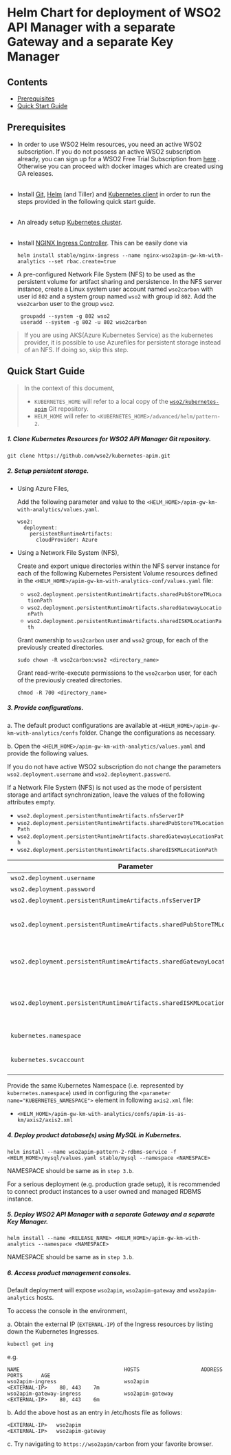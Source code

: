 # Helm Chart for deployment of WSO2 API Manager with a separate Gateway and a separate Key Manager

## Contents

* [Prerequisites](#prerequisites)
* [Quick Start Guide](#quick-start-guide)

## Prerequisites

* In order to use WSO2 Helm resources, you need an active WSO2 subscription. If you do not possess an active WSO2
  subscription already, you can sign up for a WSO2 Free Trial Subscription from [here](https://wso2.com/free-trial-subscription)
  . Otherwise you can proceed with docker images which are created using GA releases.<br><br>

* Install [Git](https://git-scm.com/book/en/v2/Getting-Started-Installing-Git), [Helm](https://github.com/kubernetes/helm/blob/master/docs/install.md)
(and Tiller) and [Kubernetes client](https://kubernetes.io/docs/tasks/tools/install-kubectl/) in order to run the 
steps provided in the following quick start guide.<br><br>

* An already setup [Kubernetes cluster](https://kubernetes.io/docs/setup/pick-right-solution/).<br><br>

* Install [NGINX Ingress Controller](https://kubernetes.github.io/ingress-nginx/deploy/). This can
 be easily done via
 
  ```
  helm install stable/nginx-ingress --name nginx-wso2apim-gw-km-with-analytics --set rbac.create=true
  ```

* A pre-configured Network File System (NFS) to be used as the persistent volume for artifact sharing and persistence.
In the NFS server instance, create a Linux system user account named `wso2carbon` with user id `802` and a system group named `wso2` with group id `802`.
Add the `wso2carbon` user to the group `wso2`.

  ```
   groupadd --system -g 802 wso2
   useradd --system -g 802 -u 802 wso2carbon
  ```  
> If you are using AKS(Azure Kubernetes Service) as the kubernetes provider, it is possible to use Azurefiles for persistent storage instead of an NFS. If doing so, skip this step.

## Quick Start Guide

>In the context of this document, <br>
>* `KUBERNETES_HOME` will refer to a local copy of the [`wso2/kubernetes-apim`](https://github.com/wso2/kubernetes-apim/)
Git repository. <br>
>* `HELM_HOME` will refer to `<KUBERNETES_HOME>/advanced/helm/pattern-2`. <br>

##### 1. Clone Kubernetes Resources for WSO2 API Manager Git repository.

```
git clone https://github.com/wso2/kubernetes-apim.git
```

##### 2. Setup persistent storage.

* Using Azure Files,
  
  Add the following parameter and value to the `<HELM_HOME>/apim-gw-km-with-analytics/values.yaml`.
  ```
  wso2:
    deployment:
      persistentRuntimeArtifacts:
        cloudProvider: Azure
  ```

* Using a Network File System (NFS),

  Create and export unique directories within the NFS server instance for each of the following Kubernetes Persistent Volume
  resources defined in the `<HELM_HOME>/apim-gw-km-with-analytics-conf/values.yaml` file:

  * `wso2.deployment.persistentRuntimeArtifacts.sharedPubStoreTMLocationPath`
  * `wso2.deployment.persistentRuntimeArtifacts.sharedGatewayLocationPath`
  * `wso2.deployment.persistentRuntimeArtifacts.sharedISKMLocationPath`

  Grant ownership to `wso2carbon` user and `wso2` group, for each of the previously created directories.

    ```
    sudo chown -R wso2carbon:wso2 <directory_name>
    ```

  Grant read-write-execute permissions to the `wso2carbon` user, for each of the previously created directories.

    ```
    chmod -R 700 <directory_name>
    ```
  
##### 3. Provide configurations.

a. The default product configurations are available at `<HELM_HOME>/apim-gw-km-with-analytics/confs` folder. Change the
configurations as necessary.

b. Open the `<HELM_HOME>/apim-gw-km-with-analytics/values.yaml` and provide the following values.

If you do not have active WSO2 subscription do not change the parameters `wso2.deployment.username` and `wso2.deployment.password`.

If a Network File System (NFS) is not used as the mode of persistent storage and artifact synchronization, leave the values of the following
attributes empty.

  * `wso2.deployment.persistentRuntimeArtifacts.nfsServerIP`
  * `wso2.deployment.persistentRuntimeArtifacts.sharedPubStoreTMLocationPath`
  * `wso2.deployment.persistentRuntimeArtifacts.sharedGatewayLocationPath`
  * `wso2.deployment.persistentRuntimeArtifacts.sharedISKMLocationPath`

| Parameter                                                                   | Description                                                                               |
|-----------------------------------------------------------------------------|-------------------------------------------------------------------------------------------|
| `wso2.deployment.username`                                                  | Your WSO2 username                                                                        |
| `wso2.deployment.password`                                                  | Your WSO2 password                                                                        |                                                                        |
| `wso2.deployment.persistentRuntimeArtifacts.nfsServerIP`                    | NFS Server IP                                                                             |
| `wso2.deployment.persistentRuntimeArtifacts.sharedPubStoreTMLocationPath`   | NFS shared deployment directory (`<APIM_HOME>/repository/deployment`) location for API Manager in Pub-Store-TM deployment   |
| `wso2.deployment.persistentRuntimeArtifacts.sharedGatewayLocationPath`      | NFS shared deployment directory (`<APIM_HOME>/repository/deployment`) location for API Manager in Gateway deployment  |
| `wso2.deployment.persistentRuntimeArtifacts.sharedISKMLocationPath`         | NFS shared deployment directory (`<APIM_IS_KM_HOME>/repository/deployment`) location for Identity Server as Key Manager. Applicable only if you are using Identity Server as the Key Manager |
| `kubernetes.namespace`                                                      | Kubernetes Namespace in which the resources are deployed                                  |
| `kubernetes.svcaccount`                                                     | Kubernetes Service Account in the `namespace` to which product instance pods are attached |

Provide the same Kubernetes Namespace (i.e. represented by `kubernetes.namespace`) used in configuring the `<parameter name="KUBERNETES_NAMESPACE">` element in following `axis2.xml` file:

* `<HELM_HOME>/apim-gw-km-with-analytics/confs/apim-is-as-km/axis2/axis2.xml`

##### 4. Deploy product database(s) using MySQL in Kubernetes.

```
helm install --name wso2apim-pattern-2-rdbms-service -f <HELM_HOME>/mysql/values.yaml stable/mysql --namespace <NAMESPACE>
```

NAMESPACE should be same as in `step 3.b`.

For a serious deployment (e.g. production grade setup), it is recommended to connect product instances to a user owned and managed RDBMS instance.

##### 5. Deploy WSO2 API Manager with a separate Gateway and a separate Key Manager.

```
helm install --name <RELEASE_NAME> <HELM_HOME>/apim-gw-km-with-analytics --namespace <NAMESPACE>
```

NAMESPACE should be same as in `step 3.b`.

##### 6. Access product management consoles.

Default deployment will expose `wso2apim`, `wso2apim-gateway` and `wso2apim-analytics` hosts.

To access the console in the environment,

a. Obtain the external IP (`EXTERNAL-IP`) of the Ingress resources by listing down the Kubernetes Ingresses.

  ```
  kubectl get ing
  ```

e.g.

```
NAME                                  HOSTS                    ADDRESS          PORTS      AGE
wso2apim-ingress                      wso2apim                 <EXTERNAL-IP>    80, 443    7m 
wso2apim-gateway-ingress              wso2apim-gateway         <EXTERNAL-IP>    80, 443    6m
```

b. Add the above host as an entry in /etc/hosts file as follows:

```
<EXTERNAL-IP>	wso2apim
<EXTERNAL-IP>	wso2apim-gateway
```

c. Try navigating to `https://wso2apim/carbon` from your favorite browser.
